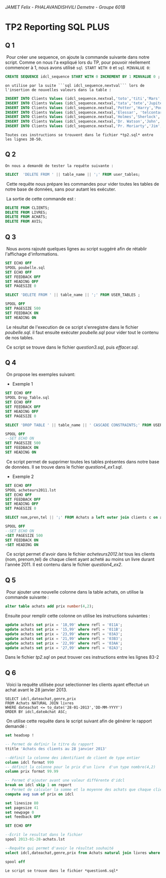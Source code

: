 *JAMET Felix - PHALAVANDISHVILI Demetre - Groupe 601B*

# TP2 Reporting SQL PLUS

## Q 1

​	Pour créer une sequence, on ajoute la commande suivante dans notre script. Comme on nous l'a expliqué lors du TP, pour pouvoir réellement commencer à 1, nous avons utilisé ```sql START WITH 0``` et ```sql MINVALUE 0```:

````sql
CREATE SEQUENCE idcl_sequence START WITH 0 INCREMENT BY 1 MINVALUE 0 ;
````

	on utilise par la suite ```sql idcl_sequence.nextval``` lors de l'insertion de nouvelles valeurs dans la table :

````sql
INSERT INTO Clients Values (idcl_sequence.nextval,'toto','titi','Mars','123456789123');
INSERT INTO Clients Values (idcl_sequence.nextval,'tata','tete','Jupiter','234567891231');
INSERT INTO Clients Values (idcl_sequence.nextval,'Potter','Harry','Poudlard','345678912312');
INSERT INTO Clients Values (idcl_sequence.nextval,'Elessar', 'telcontar', 'fennas druinin', '456789123123');
INSERT INTO Clients Values (idcl_sequence.nextval,'Holmes','Sherlock','221b Baker str','567891231234');
INSERT INTO Clients Values (idcl_sequence.nextval,'Dr. Watson','John','221b Baker str','678912312345');
INSERT INTO Clients Values (idcl_sequence.nextval,'Pr. Moriarty','Jim',NULL,NULL);
````

	Toutes ces instructions se trouvent dans le fichier *tp2.sql* entre les lignes 38-50.

## Q 2

	On nous a demandé de tester la requête suivante :

````sql
SELECT  'DELETE FROM ' || table_name || ';' FROM user_tables;
````

​	Cette requête nous prépare les commandes pour vider toutes les tables de notre base de données, sans pour autant les exécuter.

​	La sortie de cette commande est :

````sql
DELETE FROM CLIENTS;
DELETE FROM LIVRES;
DELETE FROM ACHATS;
DELETE FROM AVIS;
````

## Q 3

​	Nous avons rajouté quelques lignes au script suggéré afin de rétablir l'affichage d'informations.

````sql
SET ECHO OFF
SPOOL poubelle.sql
SET ECHO OFF
SET FEEDBACK OFF
SET HEADING OFF
SET PAGESIZE 0

SELECT 'DELETE FROM ' || table_name || ';' FROM USER_TABLES ;

SPOOL OFF
SET PAGESIZE 500
SET FEEDBACK ON
SET HEADING ON
````

​	Le résultat de l'execution de ce script s'enregistre dans le fichier *poubelle.sql*. il faut ensuite exécuter *poubelle.sql* pour vider tout le contenu de nos tables.

​	Ce script se trouve dans le fichier *question3.sql*, puis *effacer.sql*.

## Q 4

​	On propose les exemples suivant:

- Exemple 1

```sql
SET ECHO OFF
SPOOL Drop_Table.sql
SET ECHO OFF
SET FEEDBACK OFF
SET HEADING OFF
SET PAGESIZE 0

SELECT 'DROP TABLE ' || table_name || ' CASCADE CONSTRAINTS;' FROM USER_TABLES ;

SPOOL OFF
--SET ECHO ON
SET PAGESIZE 500
SET FEEDBACK ON
SET HEADING ON
```

​	Ce script permet de supprimer toutes les tables présentes dans notre base de données. Il se trouve dans le fichier *question4_ex1.sql*.

- Exemple 2

```sql
SET ECHO OFF
SPOOL acheteurs2011.lst
SET ECHO OFF
SET FEEDBACK OFF
SET HEADING OFF
SET PAGESIZE 0

SELECT nom,pren,tel || ';' FROM Achats a left outer join clients c on a.idcl=c.idcl where a.dateachat >= to_date('01-01-2011','DD-MM-YYYY') and a.dateachat <= to_date('31-12-2011','DD-MM-YYYY')  group by nom,pren,tel;

SPOOL OFF
--SET ECHO ON
+SET PAGESIZE 500
SET FEEDBACK ON
+SET HEADING ON
```

​	Ce script permet d'avoir dans le fichier *acheteurs2012.lst* tous les clients (nom, prenom,tel) de chaque client ayant acheté au moins un livre durant l'année 2011. Il est contenu dans le fichier *question4_ex2*.

## Q 5

​	Pour ajouter une nouvelle colonne dans la table achats, on utilise la commande suivante :

````sql
alter table achats add prix number(4,2);
````

Ensuite pour remplir cette colonne on utilise les instructions suivantes :

````sql
update achats set prix = '18,99' where refl = '011A';
update achats set prix = '15,99' where refl = '011B';
update achats set prix = '23,99' where refl = '03A3';
update achats set prix = '21,99' where refl = '03B3';
update achats set prix = '22,99' where refl = '03AA';
update achats set prix = '27,99' where refl = '02A3';
````

Dans le fichier *tp2.sql* on peut trouver ces instructions entre les lignes 83-2

## Q 6

​	Voici la requête utilisée pour selectionner les clients ayant effectué un achat avant le 28 janvier 2013.

```mysql
SELECT idcl,dateachat,genre,prix 
FROM Achats NATURAL JOIN livres 
WHERE dateachat <= to_date('28-01-2013','DD-MM-YYYY') 
ORDER BY idcl,dateAchat ASC;
```

​	On utilise cette requête dans le script suivant afin de générer le rapport demandé :

```sql
set headsep !

-- Permet de definir le titre du rapport
ttitle 'Achats des clients au 28 janvier 2013'

--définit la colonne des identifiant de client de type entier
column idcl format 999
-- définit la colonne pour le prix d'un livre  d'un type nombre(4,2)
column prix format 99.99

-- Permet d'ajouter avant une valeur différente d'idcl
break on idcl skip 1 on report
-- Permet de calculer la somme et la moyenne des achats que chaque client a réalisé
compute avg sum of prix on idcl

set linesize 80
set pagesize 41
set newpage 0
set feedback OFF

SET ECHO OFF

--Écrit le resultat dans le fichier
spool 2013-01-28-achats.lst

--Requête qui permet d'avoir le résultat souhaité
select idcl,dateachat,genre,prix from Achats natural join livres where dateachat <= to_date('28-01-2013','DD-MM-YYYY') order by idcl,dateAchat asc;

spool off
```

	Le script se trouve dans le fichier *question6.sql*
